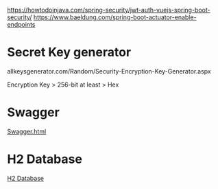 
https://howtodoinjava.com/spring-security/jwt-auth-vuejs-spring-boot-security/
https://www.baeldung.com/spring-boot-actuator-enable-endpoints

# Secret Key generator
allkeysgenerator.com/Random/Security-Encryption-Key-Generator.aspx

Encryption Key > 256-bit at least > Hex

# Swagger
[Swagger.html](http://localhost:8080/api/v1/swagger-ui/index.html)

# H2 Database
[H2 Database](http://localhost:8080/api/v1/h2-ui/)
